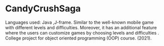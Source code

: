 # CandyCrushSaga
Languages used: Java ,J-frame.
Similar to the well-known mobile game with different levels and difficulties. Moreover, it has an additional feature where the users can customize
games by choosing levels and difficulties   . 
College project for object oriented programming (OOP) course. (2021).   
